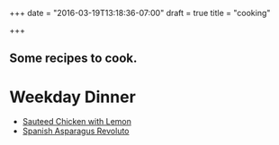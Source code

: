 +++
date = "2016-03-19T13:18:36-07:00"
draft = true
title = "cooking"

+++

Some recipes to cook.
--------------------

Weekday Dinner
==============
* [Sauteed Chicken with Lemon](http://cooking.nytimes.com/recipes/12312-sauteed-chicken-with-meyer-lemon)
* [Spanish Asparagus Revoluto](http://cooking.nytimes.com/recipes/1016240-spanish-asparagus-revuelto)
